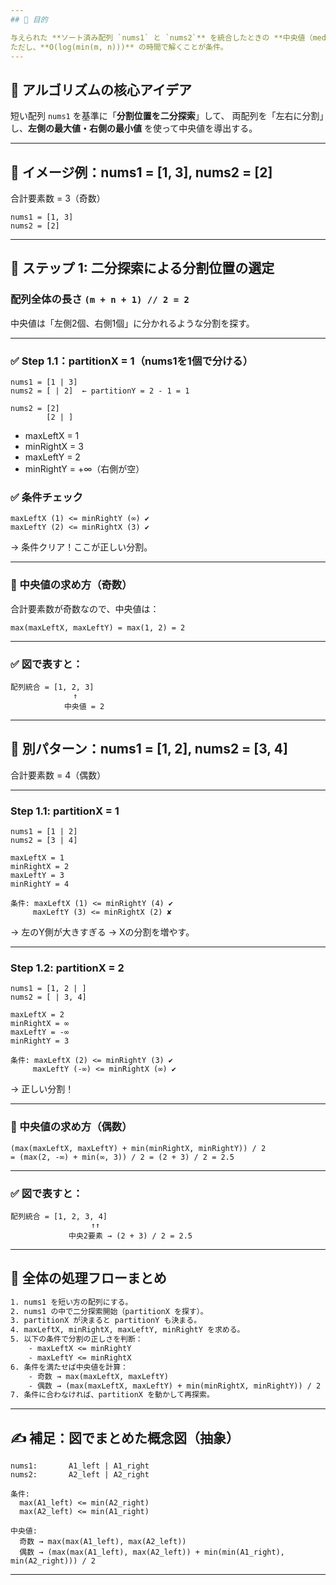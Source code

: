 ```yaml
---
## 🎯 目的

与えられた **ソート済み配列 `nums1` と `nums2`** を統合したときの **中央値（median）** を求める。
ただし、**O(log(min(m, n)))** の時間で解くことが条件。
---
```


## 🔑 アルゴリズムの核心アイデア

短い配列 `nums1` を基準に「**分割位置を二分探索**」して、
両配列を「左右に分割」し、**左側の最大値・右側の最小値** を使って中央値を導出する。

---

## 🧠 イメージ例：nums1 = \[1, 3], nums2 = \[2]

合計要素数 = 3（奇数）

```
nums1 = [1, 3]
nums2 = [2]
```

---

## 🧮 ステップ 1: 二分探索による分割位置の選定

### 配列全体の長さ `(m + n + 1) // 2 = 2`

中央値は「左側2個、右側1個」に分かれるような分割を探す。

---

### ✅ Step 1.1：partitionX = 1（nums1を1個で分ける）

```
nums1 = [1 | 3]
nums2 = [ | 2]  ← partitionY = 2 - 1 = 1

nums2 = [2]
        [2 | ]
```

- maxLeftX = 1
- minRightX = 3
- maxLeftY = 2
- minRightY = +∞（右側が空）

### ✅ 条件チェック

```
maxLeftX (1) <= minRightY (∞) ✔
maxLeftY (2) <= minRightX (3) ✔
```

→ 条件クリア！ここが正しい分割。

---

### 🎯 中央値の求め方（奇数）

合計要素数が奇数なので、中央値は：

```
max(maxLeftX, maxLeftY) = max(1, 2) = 2
```

---

### ✅ 図で表すと：

```
配列統合 = [1, 2, 3]
              ↑
            中央値 = 2
```

---

## 🧮 別パターン：nums1 = \[1, 2], nums2 = \[3, 4]

合計要素数 = 4（偶数）

---

### Step 1.1: partitionX = 1

```
nums1 = [1 | 2]
nums2 = [3 | 4]

maxLeftX = 1
minRightX = 2
maxLeftY = 3
minRightY = 4

条件: maxLeftX (1) <= minRightY (4) ✔
     maxLeftY (3) <= minRightX (2) ✘
```

→ 左のY側が大きすぎる → Xの分割を増やす。

---

### Step 1.2: partitionX = 2

```
nums1 = [1, 2 | ]
nums2 = [ | 3, 4]

maxLeftX = 2
minRightX = ∞
maxLeftY = -∞
minRightY = 3

条件: maxLeftX (2) <= minRightY (3) ✔
     maxLeftY (-∞) <= minRightX (∞) ✔
```

→ 正しい分割！

---

### 🎯 中央値の求め方（偶数）

```
(max(maxLeftX, maxLeftY) + min(minRightX, minRightY)) / 2
= (max(2, -∞) + min(∞, 3)) / 2 = (2 + 3) / 2 = 2.5
```

---

### ✅ 図で表すと：

```
配列統合 = [1, 2, 3, 4]
                  ↑↑
             中央2要素 → (2 + 3) / 2 = 2.5
```

---

## 🔄 全体の処理フローまとめ

```txt
1. nums1 を短い方の配列にする。
2. nums1 の中で二分探索開始（partitionX を探す）。
3. partitionX が決まると partitionY も決まる。
4. maxLeftX, minRightX, maxLeftY, minRightY を求める。
5. 以下の条件で分割の正しさを判断：
    - maxLeftX <= minRightY
    - maxLeftY <= minRightX
6. 条件を満たせば中央値を計算：
    - 奇数 → max(maxLeftX, maxLeftY)
    - 偶数 → (max(maxLeftX, maxLeftY) + min(minRightX, minRightY)) / 2
7. 条件に合わなければ、partitionX を動かして再探索。
```

---

## ✍️ 補足：図でまとめた概念図（抽象）

```
nums1:       A1_left | A1_right
nums2:       A2_left | A2_right

条件:
  max(A1_left) <= min(A2_right)
  max(A2_left) <= min(A1_right)

中央値:
  奇数 → max(max(A1_left), max(A2_left))
  偶数 → (max(max(A1_left), max(A2_left)) + min(min(A1_right), min(A2_right))) / 2
```

---
